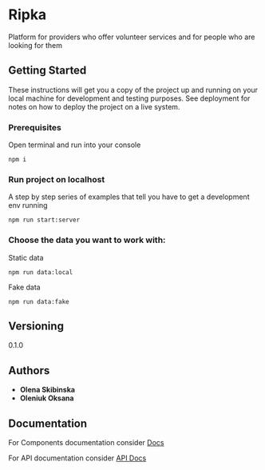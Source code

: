 # Ripka

Platform for providers who offer volunteer services and for people who are looking for them

## Getting Started

These instructions will get you a copy of the project up and running on your local machine for development and testing purposes. See deployment for notes on how to deploy the project on a live system.

### Prerequisites

Open terminal and run into your console

```
npm i
```

### Run project on localhost

A step by step series of examples that tell you have to get a development env running


```
npm run start:server
```

### Choose the data you want to work with:

Static data
```
npm run data:local
```
Fake data
```
npm run data:fake
```

## Versioning

0.1.0

## Authors

* **Olena Skibinska**
* **Oleniuk Oksana**

## Documentation

For Components documentation consider [Docs](https://ksenyaoleniuk.github.io/Ripka/styleguide/index.html)

For API documentation consider [API Docs](https://ksenyaoleniuk.github.io/Ripka/styleguide/output.html)